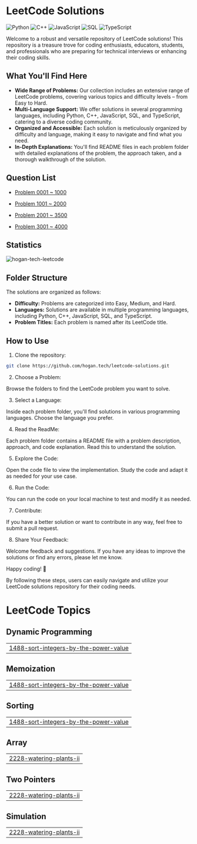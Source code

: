 # LeetCode Solutions

![Python](https://img.shields.io/badge/language-Python-blue.svg)
![C++](https://img.shields.io/badge/language-C++-orange.svg)
![JavaScript](https://img.shields.io/badge/language-JavaScript-yellow.svg)
![SQL](https://img.shields.io/badge/language-SQL-lightgrey.svg)
![TypeScript](https://img.shields.io/badge/language-TypeScript-blue.svg)

Welcome to a robust and versatile repository of LeetCode solutions! This repository is a treasure trove for coding enthusiasts, educators, students, and professionals who are preparing for technical interviews or enhancing their coding skills.

## What You'll Find Here

- **Wide Range of Problems:** Our collection includes an extensive range of LeetCode problems, covering various topics and difficulty levels – from Easy to Hard.
- **Multi-Language Support:** We offer solutions in several programming languages, including Python, C++, JavaScript, SQL, and TypeScript, catering to a diverse coding community.
- **Organized and Accessible:** Each solution is meticulously organized by difficulty and language, making it easy to navigate and find what you need.
- **In-Depth Explanations:** You'll find README files in each problem folder with detailed explanations of the problem, the approach taken, and a thorough walkthrough of the solution.

## Question List

- [Problem 0001 ~ 1000](./Question_List_0001_1000.md)

- [Problem 1001 ~ 2000](./Question_List_1001_2000.md)

- [Problem 2001 ~ 3500](./Question_List_2001_3000.md)

- [Problem 3001 ~ 4000](./Question_List_3001_4000.md)


## Statistics

<img src="https://leetcard.jacoblin.cool/hogantech" alt="hogan-tech-leetcode" />

## Folder Structure

The solutions are organized as follows:

- **Difficulty:** Problems are categorized into Easy, Medium, and Hard.
- **Languages:** Solutions are available in multiple programming languages, including Python, C++, JavaScript, SQL, and TypeScript.
- **Problem Titles:** Each problem is named after its LeetCode title.



## How to Use

1. Clone the repository:

```bash
git clone https://github.com/hogan.tech/leetcode-solutions.git
```

2. Choose a Problem:

Browse the folders to find the LeetCode problem you want to solve.

3. Select a Language:

Inside each problem folder, you'll find solutions in various programming languages. Choose the language you prefer.

4. Read the ReadMe:

Each problem folder contains a README file with a problem description, approach, and code explanation. Read this to understand the solution.

5. Explore the Code:

Open the code file to view the implementation. Study the code and adapt it as needed for your use case.

6. Run the Code:

You can run the code on your local machine to test and modify it as needed.

7. Contribute:

If you have a better solution or want to contribute in any way, feel free to submit a pull request.

8. Share Your Feedback:

Welcome feedback and suggestions. If you have any ideas to improve the solutions or find any errors, please let me know.

Happy coding! 🚀

By following these steps, users can easily navigate and utilize your LeetCode solutions repository for their coding needs.


<!---LeetCode Topics Start-->
# LeetCode Topics
## Dynamic Programming
|  |
| ------- |
| [1488-sort-integers-by-the-power-value](https://github.com/hogan-tech/leetcode-solution/tree/master/1488-sort-integers-by-the-power-value) |
## Memoization
|  |
| ------- |
| [1488-sort-integers-by-the-power-value](https://github.com/hogan-tech/leetcode-solution/tree/master/1488-sort-integers-by-the-power-value) |
## Sorting
|  |
| ------- |
| [1488-sort-integers-by-the-power-value](https://github.com/hogan-tech/leetcode-solution/tree/master/1488-sort-integers-by-the-power-value) |
## Array
|  |
| ------- |
| [2228-watering-plants-ii](https://github.com/hogan-tech/leetcode-solution/tree/master/2228-watering-plants-ii) |
## Two Pointers
|  |
| ------- |
| [2228-watering-plants-ii](https://github.com/hogan-tech/leetcode-solution/tree/master/2228-watering-plants-ii) |
## Simulation
|  |
| ------- |
| [2228-watering-plants-ii](https://github.com/hogan-tech/leetcode-solution/tree/master/2228-watering-plants-ii) |
<!---LeetCode Topics End-->